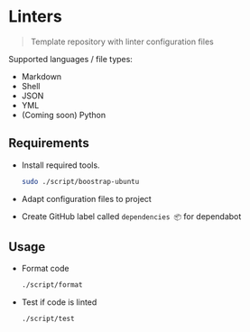 # Linters

> Template repository with linter configuration files

Supported languages / file types:

- Markdown
- Shell
- JSON
- YML
- (Coming soon) Python

## Requirements

- Install required tools.

  ```sh
  sudo ./script/boostrap-ubuntu
  ```

- Adapt configuration files to project

- Create GitHub label called `dependencies 📦` for dependabot

## Usage

- Format code

  ```sh
  ./script/format
  ```

- Test if code is linted

  ```sh
  ./script/test
  ```
